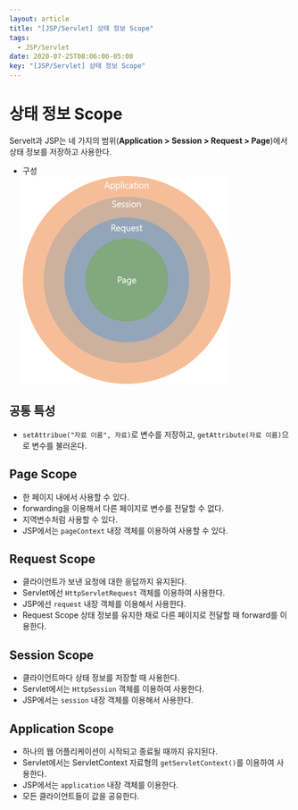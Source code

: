 ```yaml
---
layout: article
title: "[JSP/Servlet] 상태 정보 Scope"
tags:
  - JSP/Servlet
date: 2020-07-25T08:06:00-05:00
key: "[JSP/Servlet] 상태 정보 Scope"
---
```


# 상태 정보 Scope

<!--more-->

Servelt과 JSP는 네 가지의 범위(**Application > Session > Request > Page**)에서 상태 정보를 저장하고 사용한다.<br>

- 구성 <br>![](/assets/images/200725-1.png)

## 공통 특성

- `setAttribue("자료 이름", 자료)`로 변수를 저장하고, `getAttribute(자료 이름)`으로 변수를 불러온다.

## Page Scope

- 한 페이지 내에서 사용할 수 있다.
- forwarding을 이용해서 다른 페이지로 변수를 전달할 수 없다.
- 지역변수처럼 사용할 수 있다.
- JSP에서는 `pageContext` 내장 객체를 이용하여 사용할 수 있다.

## Request Scope

- 클라이언트가 보낸 요청에 대한 응답까지 유지된다.
- Servlet에선 `HttpServletRequest` 객체를 이용하여 사용한다.
- JSP에선 `request` 내장 객체를 이용해서 사용한다.
- Request Scope 상태 정보를 유지한 채로 다른 페이지로 전달할 때 forward를 이용한다.

## Session Scope

- 클라이언트마다 상태 정보를 저장할 때 사용한다.
- Servlet에서는 `HttpSession` 객체를 이용하여 사용한다.
- JSP에서는 `session` 내장 객체를 이용해서 사용한다.

## Application Scope

- 하나의 웹 어플리케이션이 시작되고 종료될 때까지 유지된다.
- Servlet에서는 ServletContext 자료형의 `getServletContext()`를 이용하여 사용한다.
- JSP에서는 `application` 내장 객체를 이용한다.
- 모든 클라이언트들이 값을 공유한다.
